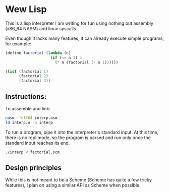 # Wew Lisp

This is a lisp interpreter I am writing for fun using nothing but assembly (x86_64 NASM) and linux syscalls.

Even though it lacks many features, it can already execute simple programs, for example:

```scheme
(define factorial (lambda (n) 
                    (if (<= n 1) 1
                      (* n (factorial (- n 1))))))

(list (factorial 1)
      (factorial 2)
      (factorial 3))

```

## Instructions:

To assemble and link:
```bash
nasm -felf64 interp.asm
ld interp.o -o interp
```
To run a program, pipe it into the interpreter's standard input. At this time, there is no repl mode, so the program is parsed and run only once the standard input reaches its end.

```bash
./interp < factorial.scm
```

## Design principles

While this is not meant to be a Scheme (Scheme has quite a few tricky features), I plan on using a similar API as Scheme when possible.
